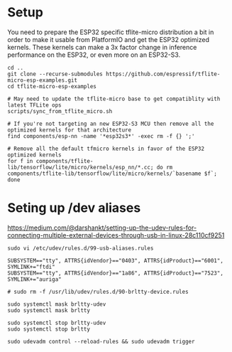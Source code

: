 # Setup

You need to prepare the ESP32 specific tflite-micro distribution a bit in order to make it usable from PlatformIO
and get the ESP32 optimized kernels. These kernels can make a 3x factor change in inference performance on the 
ESP32, or even more on an ESP32-S3.

```
cd ..
git clone --recurse-submodules https://github.com/espressif/tflite-micro-esp-examples.git
cd tflite-micro-esp-examples

# May need to update the tflite-micro base to get compatiblity with latest TFLite ops
scripts/sync_from_tflite_micro.sh

# If you're not targeting an new ESP32-S3 MCU then remove all the optimized kernels for that architecture
find components/esp-nn -name '*esp32s3*' -exec rm -f {} ';'

# Remove all the default tfmicro kernels in favor of the ESP32 optimized kernels
for f in components/tflite-lib/tensorflow/lite/micro/kernels/esp_nn/*.cc; do rm components/tflite-lib/tensorflow/lite/micro/kernels/`basename $f`; done
```

# Seting up /dev aliases

https://medium.com/@darshankt/setting-up-the-udev-rules-for-connecting-multiple-external-devices-through-usb-in-linux-28c110cf9251
```
sudo vi /etc/udev/rules.d/99-usb-aliases.rules

SUBSYSTEM=="tty", ATTRS{idVendor}=="0403", ATTRS{idProduct}=="6001", SYMLINK+="ftdi"
SUBSYSTEM=="tty", ATTRS{idVendor}=="1a86", ATTRS{idProduct}=="7523", SYMLINK+="auriga"

# sudo rm -f /usr/lib/udev/rules.d/90-brltty-device.rules

sudo systemctl mask brltty-udev
sudo systemctl mask brltty

sudo systemctl stop brltty-udev
sudo systemctl stop brltty

sudo udevadm control --reload-rules && sudo udevadm trigger
```